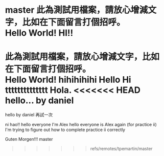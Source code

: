 master
此為測試用檔案，請放心增減文字，比如在下面留言打個招呼。  
Hello World!
HI!!
=======
﻿此為測試用檔案，請放心增減文字，比如在下面留言打個招呼。  
Hello World!
hihihihihi
Hello
Hi
tttttttttttttt
Hola.
<<<<<<< HEAD
hello...   by daniel
=======
hello   by daniel 再試一次

ni hao!!
hello everyone I'm Alex
hello everyone is Alex again (for practice ii)
I'm trying to figure out how to complete practice ii correctly

Guten Morgen!!!
 master
>>>>>>> refs/remotes/tpemartin/master

